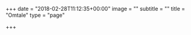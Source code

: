 +++
date = "2018-02-28T11:12:35+00:00"
image = ""
subtitle = ""
title = "Omtale"
type = "page"

+++
